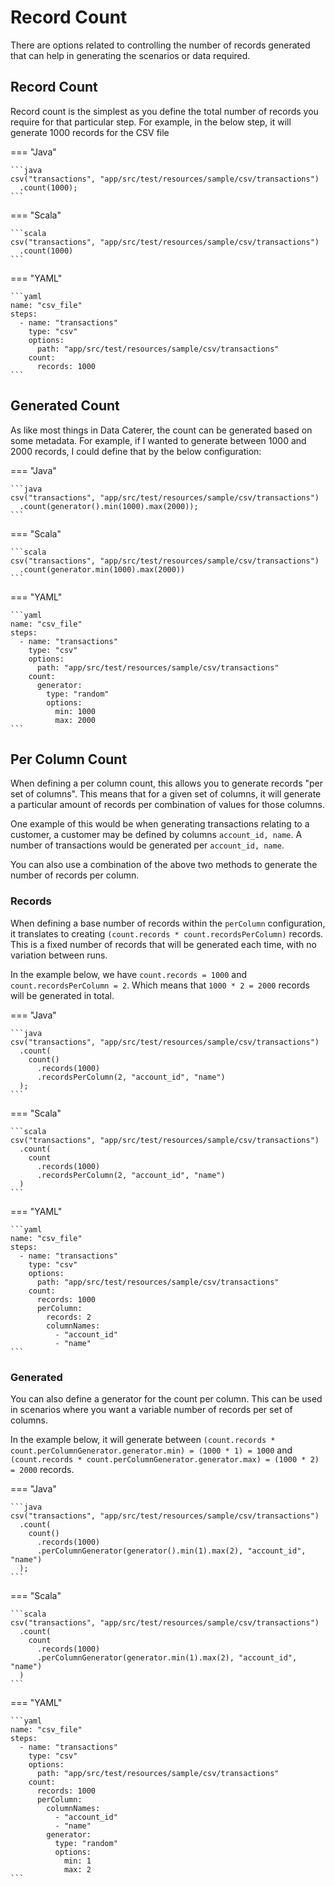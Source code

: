 # Record Count

There are options related to controlling the number of records generated that can help in generating the scenarios or data required.

## Record Count

Record count is the simplest as you define the total number of records you require for that particular step.
For example, in the below step, it will generate 1000 records for the CSV file  

=== "Java"

    ```java
    csv("transactions", "app/src/test/resources/sample/csv/transactions")
      .count(1000);
    ```

=== "Scala"

    ```scala
    csv("transactions", "app/src/test/resources/sample/csv/transactions")
      .count(1000)
    ```

=== "YAML"

    ```yaml
    name: "csv_file"
    steps:
      - name: "transactions"
        type: "csv"
        options:
          path: "app/src/test/resources/sample/csv/transactions"
        count:
          records: 1000
    ```

## Generated Count

As like most things in Data Caterer, the count can be generated based on some metadata.
For example, if I wanted to generate between 1000 and 2000 records, I could define that by the below configuration:

=== "Java"

    ```java
    csv("transactions", "app/src/test/resources/sample/csv/transactions")
      .count(generator().min(1000).max(2000));
    ```

=== "Scala"

    ```scala
    csv("transactions", "app/src/test/resources/sample/csv/transactions")
      .count(generator.min(1000).max(2000))
    ```

=== "YAML"

    ```yaml
    name: "csv_file"
    steps:
      - name: "transactions"
        type: "csv"
        options:
          path: "app/src/test/resources/sample/csv/transactions"
        count:
          generator:
            type: "random"
            options:
              min: 1000
              max: 2000
    ```

## Per Column Count

When defining a per column count, this allows you to generate records "per set of columns".
This means that for a given set of columns, it will generate a particular amount of records per combination of values for those columns.  

One example of this would be when generating transactions relating to a customer, a customer may be defined by columns `account_id, name`.
A number of transactions would be generated per `account_id, name`.  

You can also use a combination of the above two methods to generate the number of records per column.

### Records

When defining a base number of records within the `perColumn` configuration, it translates to creating `(count.records * count.recordsPerColumn)` records.  
This is a fixed number of records that will be generated each time, with no variation between runs.

In the example below, we have `count.records = 1000` and `count.recordsPerColumn = 2`. Which means that `1000 * 2 = 2000` records will be generated
in total.

=== "Java"

    ```java
    csv("transactions", "app/src/test/resources/sample/csv/transactions")
      .count(
        count()
          .records(1000)
          .recordsPerColumn(2, "account_id", "name")
      );
    ```

=== "Scala"

    ```scala
    csv("transactions", "app/src/test/resources/sample/csv/transactions")
      .count(
        count
          .records(1000)
          .recordsPerColumn(2, "account_id", "name")
      )
    ```

=== "YAML"

    ```yaml
    name: "csv_file"
    steps:
      - name: "transactions"
        type: "csv"
        options:
          path: "app/src/test/resources/sample/csv/transactions"
        count:
          records: 1000
          perColumn:
            records: 2
            columnNames:
              - "account_id"
              - "name"
    ```

### Generated

You can also define a generator for the count per column. This can be used in scenarios where you want a variable number of records
per set of columns.

In the example below, it will generate between `(count.records * count.perColumnGenerator.generator.min) = (1000 * 1) = 1000` and
`(count.records * count.perColumnGenerator.generator.max) = (1000 * 2) = 2000` records.


=== "Java"

    ```java
    csv("transactions", "app/src/test/resources/sample/csv/transactions")
      .count(
        count()
          .records(1000)
          .perColumnGenerator(generator().min(1).max(2), "account_id", "name")
      );
    ```

=== "Scala"

    ```scala
    csv("transactions", "app/src/test/resources/sample/csv/transactions")
      .count(
        count
          .records(1000)
          .perColumnGenerator(generator.min(1).max(2), "account_id", "name")
      )
    ```

=== "YAML"

    ```yaml
    name: "csv_file"
    steps:
      - name: "transactions"
        type: "csv"
        options:
          path: "app/src/test/resources/sample/csv/transactions"
        count:
          records: 1000
          perColumn:
            columnNames:
              - "account_id"
              - "name"
            generator:
              type: "random"
              options:
                min: 1
                max: 2
    ```
